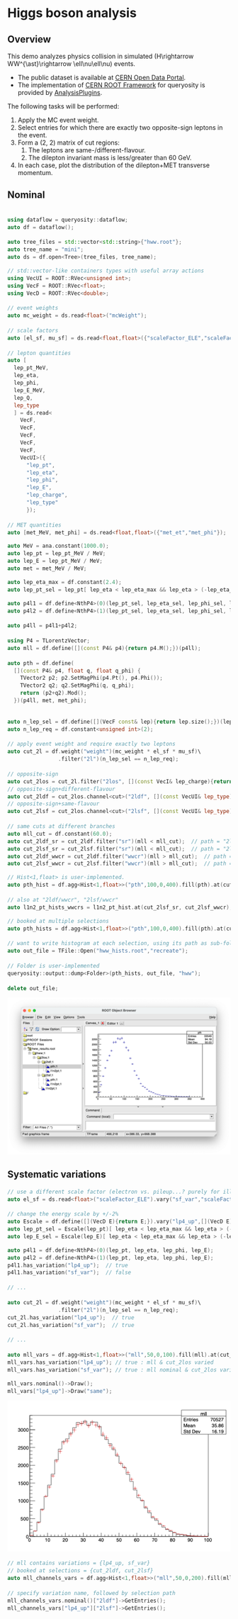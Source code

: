 # Higgs boson analysis

## Overview

This demo analyzes physics collision in simulated \(H\rightarrow WW^{\ast}\rightarrow \ell\nu\ell\nu\) events.

- The public dataset is available at [CERN Open Data Portal](https://opendata.cern.ch/record/700).
- The implementation of [CERN ROOT Framework](https://root.cern) for queryosity is provided by [AnalysisPlugins](https://github.com/taehyounpark/AnalysisPlugins).

The following tasks will be performed:

<!-- 1. Compute the dilepton invariant mass, \(m_{\ell\ell}\). -->
<!-- 2. Compute the transverse momentum of the dilepton+MET system, \(\ell\ell+E_{\mathrm{T}}^{\mathrm{miss}}\), i.e. of the reconstructed Higgs boson. -->
1. Apply the MC event weight.
2. Select entries for which there are exactly two opposite-sign leptons in the event.
3. Form a (2, 2) matrix of cut regions:
    1. The leptons are same-/different-flavour.
    2. The dilepton invariant mass is less/greater than 60 GeV.
4. In each case, plot the distribution of the dilepton+MET transverse momentum.

## Nominal

```cpp title="Setup"

using dataflow = queryosity::dataflow;
auto df = dataflow();

auto tree_files = std::vector<std::string>{"hww.root"};
auto tree_name = "mini";
auto ds = df.open<Tree>(tree_files, tree_name);
```
```cpp title="Read out columns"
// std::vector-like containers types with useful array actions
using VecUI = ROOT::RVec<unsigned int>;
using VecF = ROOT::RVec<float>;
using VecD = ROOT::RVec<double>;

// event weights
auto mc_weight = ds.read<float>("mcWeight");

// scale factors
auto [el_sf, mu_sf] = ds.read<float,float>({"scaleFactor_ELE","scaleFactor_MUON"});

// lepton quantities
auto [
  lep_pt_MeV,
  lep_eta,
  lep_phi,
  lep_E_MeV,
  lep_Q,
  lep_type
  ] = ds.read<
    VecF,
    VecF,
    VecF,
    VecF,
    VecF,
    VecUI>({
      "lep_pt",
      "lep_eta",
      "lep_phi",
      "lep_E",
      "lep_charge",
      "lep_type"
      });

// MET quantities
auto [met_MeV, met_phi] = ds.read<float,float>({"met_et","met_phi"});
```
```cpp title="Convert from MeV to GeV"
auto MeV = ana.constant(1000.0);
auto lep_pt = lep_pt_MeV / MeV;
auto lep_E = lep_pt_MeV / MeV;
auto met = met_MeV / MeV;
```
```cpp title="Select leptons within acceptance"
auto lep_eta_max = df.constant(2.4);
auto lep_pt_sel = lep_pt[ lep_eta < lep_eta_max && lep_eta > (-lep_eta_max) ];
```
```cpp title="Compute dilepton+MET transverse momentum"
auto p4l1 = df.define<NthP4>(0)(lep_pt_sel, lep_eta_sel, lep_phi_sel, lep_E_sel);
auto p4l2 = df.define<NthP4>(1)(lep_pt_sel, lep_eta_sel, lep_phi_sel, lep_E_sel);

auto p4ll = p4l1+p4l2;

using P4 = TLorentzVector;
auto mll = df.define([](const P4& p4){return p4.M();})(p4ll);

auto pth = df.define(
  [](const P4& p4, float q, float q_phi) {
    TVector2 p2; p2.SetMagPhi(p4.Pt(), p4.Phi());
    TVector2 q2; q2.SetMagPhi(q, q_phi);
    return (p2+q2).Mod();
  })(p4ll, met, met_phi);
```
```cpp title="Apply selections"

auto n_lep_sel = df.define([](VecF const& lep){return lep.size();})(lep_pt_sel);
auto n_lep_req = df.constant<unsigned int>(2);

// apply event weight and require exactly two leptons
auto cut_2l = df.weight("weight")(mc_weight * el_sf * mu_sf)\
                .filter("2l")(n_lep_sel == n_lep_req);

// opposite-sign
auto cut_2los = cut_2l.filter("2los", [](const VecI& lep_charge){return lep_charge.at(0)+lep_charge.at(1)==0;})(lep_Q);
// opposite-sign+different-flavour
auto cut_2ldf = cut_2los.channel<cut>("2ldf", [](const VecUI& lep_type){return lep_type.at(0)+lep_type.at(1)==24;})(lep_type);
// opposite-sign+same-flavour
auto cut_2lsf = cut_2los.channel<cut>("2lsf", [](const VecUI& lep_type){return (lep_type.at(0)+lep_type.at(1)==22)||(lep_type.at(0)+lep_type.at(1)==26);})(lep_type);

// same cuts at different branches
auto mll_cut = df.constant(60.0);
auto cut_2ldf_sr = cut_2ldf.filter("sr")(mll < mll_cut);  // path = "2ldf/sr"
auto cut_2lsf_sr = cut_2lsf.filter("sr")(mll < mll_cut);  // path = "2lsf/sr"
auto cut_2ldf_wwcr = cut_2ldf.filter("wwcr")(mll > mll_cut);  // path = "2ldf/cr"
auto cut_2lsf_wwcr = cut_2lsf.filter("wwcr")(mll > mll_cut);  // path = "2lsf/cr"
```
```cpp title="Book histograms"
// Hist<1,float> is user-implemented.
auto pth_hist = df.agg<Hist<1,float>>("pth",100,0,400).fill(pth).at(cut_2los);

// also at "2ldf/wwcr", "2lsf/wwcr"
auto l1n2_pt_hists_wwcrs = l1n2_pt_hist.at(cut_2lsf_sr, cut_2lsf_wwcr);
```
```cpp title="(Optional) Dump out results"
// booked at multiple selections
auto pth_hists = df.agg<Hist<1,float>>("pth",100,0,400).fill(pth).at(cut_2los, cut_2ldf, cut_2lsf);

// want to write histogram at each selection, using its path as sub-folders
auto out_file = TFile::Open("hww_hists.root","recreate");

// Folder is user-implemented
queryosity::output::dump<Folder>(pth_hists, out_file, "hww");

delete out_file;
```
![pth_hists](../../assets/hww_hists.png)

## Systematic variations

```cpp title="Vary columns"
// use a different scale factor (electron vs. pileup...? purely for illustration)
auto el_sf = ds.read<float>("scaleFactor_ELE").vary("sf_var","scaleFactor_PILEUP");

// change the energy scale by +/-2%
auto Escale = df.define([](VecD E){return E;}).vary("lp4_up",[](VecD E){return E*1.02;}).vary("lp4_dn",[](VecD E){return E*0.98;});
auto lep_pt_sel = Escale(lep_pt)[ lep_eta < lep_eta_max && lep_eta > (-lep_eta_max) ];
auto lep_E_sel = Escale(lep_E)[ lep_eta < lep_eta_max && lep_eta > (-lep_eta_max) ];
```
```cpp title="Everything else is the same..."
auto p4l1 = df.define<NthP4>(0)(lep_pt, lep_eta, lep_phi, lep_E);
auto p4l2 = df.define<NthP4>(1)(lep_pt, lep_eta, lep_phi, lep_E);
p4l1.has_variation("lp4_up");  // true
p4l1.has_variation("sf_var");  // false

// ...

auto cut_2l = df.weight("weight")(mc_weight * el_sf * mu_sf)\
                .filter("2l")(n_lep_sel == n_lep_req);
cut_2l.has_variation("lp4_up");  // true
cut_2l.has_variation("sf_var");  // true

// ...

auto mll_vars = df.agg<Hist<1,float>>("mll",50,0,100).fill(mll).at(cut_2los);
mll_vars.has_variation("lp4_up"); // true : mll & cut_2los varied
mll_vars.has_variation("sf_var"); // true : mll nominal & cut_2los varied
```
```cpp title="Access varied results"
mll_vars.nominal()->Draw();
mll_vars["lp4_up"]->Draw("same");
```
![mll_varied](../../assets/mll_varied.png)

```cpp title="Booking multiple selections and variations at once"
// mll contains variations = {lp4_up, sf_var}
// booked at selections = {cut_2ldf, cut_2lsf}
auto mll_channels_vars = df.agg<Hist<1,float>>("mll",50,0,200).fill(mll).at(cut_2ldf, cut_2lsf);

// specify variation name, followed by selection path
mll_channels_vars.nominal()["2ldf"]->GetEntries();
mll_channels_vars["lp4_up"]["2lsf"]->GetEntries();
```
